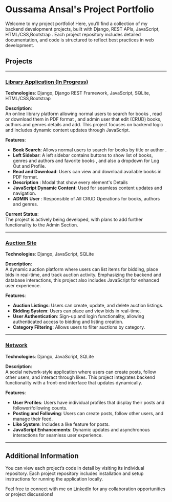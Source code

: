 # Oussama Ansal's Project Portfolio

Welcome to my project portfolio! Here, you’ll find a collection of my backend development projects, built with Django, REST APIs, JavaScript, HTML/CSS,Bootstrap . Each project repository includes detailed documentation, and code is structured to reflect best practices in web development.

## Projects

---

### [Library Application (In Progress)](https://github.com/oussamaansal/library)

**Technologies**: Django, Django REST Framework, JavaScript, SQLite, HTML/CSS,Bootstrap

**Description**:  
An online library platform allowing normal users to search for books , read or download them in PDF format , and admin user that edit (CRUD) books, authors and genres details and add. This project focuses on backend logic and includes dynamic content updates through JavaScript.

**Features**:
- **Book Search**: Allows normal users to search for books by title or author .
- **Left Sidebar**: A left sidebar contains buttons to show list of books, genres and authors and favorite books , and also a dropdown for Log Out and Profile.
- **Read and Download**: Users can view and download available books in PDF format.
- **Description** : Modal that show every element's Details
- **JavaScript Dynamic Content**: Used for seamless content updates and navigation.
- **ADMIN User** : Responsible of All CRUD Operations for books, authors and genres.

**Current Status**:  
The project is actively being developed, with plans to add further functionality to the Admin Section.

---

### [Auction Site](https://github.com/yourusername/Auction)

**Technologies**: Django, JavaScript, SQLite

**Description**:  
A dynamic auction platform where users can list items for bidding, place bids in real-time, and track auction activity. Emphasizing the backend and database interactions, this project also includes JavaScript for enhanced user experience.

**Features**:
- **Auction Listings**: Users can create, update, and delete auction listings.
- **Bidding System**: Users can place and view bids in real-time.
- **User Authentication**: Sign-up and login functionality, allowing authenticated access to bidding and listing creation.
- **Category Filtering**: Allows users to filter auctions by category.

---

### [Network](https://github.com/yourusername/Network)

**Technologies**: Django, JavaScript, SQLite

**Description**:  
A social network-style application where users can create posts, follow other users, and interact through likes. This project integrates backend functionality with a front-end interface that updates dynamically.

**Features**:
- **User Profiles**: Users have individual profiles that display their posts and follower/following counts.
- **Posting and Following**: Users can create posts, follow other users, and manage their feed.
- **Like System**: Includes a like feature for posts.
- **JavaScript Enhancements**: Dynamic updates and asynchronous interactions for seamless user experience.

---

## Additional Information

You can view each project’s code in detail by visiting its individual repository. Each project repository includes installation and setup instructions for running the application locally.

Feel free to connect with me on [LinkedIn](https://www.linkedin.com/in/yourprofile) for any collaboration opportunities or project discussions!
